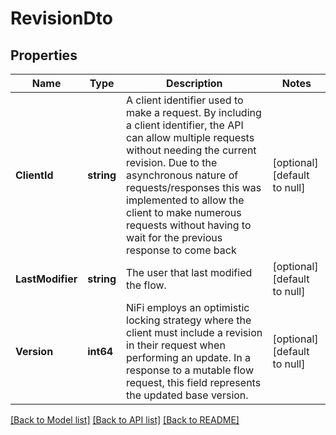 # RevisionDto

## Properties
Name | Type | Description | Notes
------------ | ------------- | ------------- | -------------
**ClientId** | **string** | A client identifier used to make a request. By including a client identifier, the API can allow multiple requests without needing the current revision. Due to the asynchronous nature of requests/responses this was implemented to allow the client to make numerous requests without having to wait for the previous response to come back  | [optional] [default to null]
**LastModifier** | **string** | The user that last modified the flow. | [optional] [default to null]
**Version** | **int64** | NiFi employs an optimistic locking strategy where the client must include a revision in their request when performing an update. In a response to a mutable flow request, this field represents the updated base version.  | [optional] [default to null]

[[Back to Model list]](../README.md#documentation-for-models) [[Back to API list]](../README.md#documentation-for-api-endpoints) [[Back to README]](../README.md)

